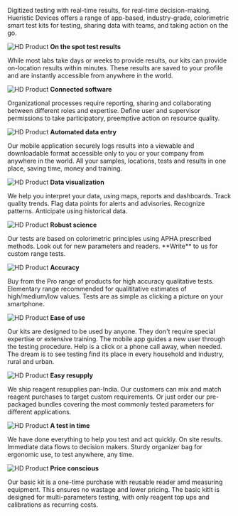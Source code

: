 
Digitized testing with real-time results, for real-time decision-making. Hueristic Devices offers a range of app-based, industry-grade, colorimetric smart test kits for testing, sharing data with teams, and taking action on the go. 


<div class="container">
  <div class="row">
    <div class="col-sm">
        <img class="d-block home-image" src="{{ site.baseurl }}images/assets/home_image_1.jpg" alt="HD Product">
      <strong>On the spot test results</strong>
      <p>While most labs take days or weeks to provide results, our kits can provide on-location results within minutes. These results are saved to your profile and are instantly accessible from anywhere in the world.</p>
    </div>
    <div class="col-sm">
        <img class="d-block home-image" src="{{ site.baseurl }}images/assets/home_image_2.jpg" alt="HD Product">
     <strong>Connected software</strong>
      <p>Organizational processes require reporting, sharing and collaborating between different roles and expertise. Define user and supervisor permissions to take participatory, preemptive action on resource quality.</p>
    </div>
  </div>
  <div class="row">
    <div class="col-sm">
        <img class="d-block home-image" src="{{ site.baseurl }}images/assets/home_image_3.jpg" alt="HD Product">
     <strong>Automated data entry</strong>
      <p>Our mobile application securely logs  results into a viewable and downloadable format accessible only to you or your company from anywhere in the world. All your samples, locations, tests and results in one place, saving time, money and training.</p>
    </div>
    <div class="col-sm">
        <img class="d-block home-image" src="{{ site.baseurl }}images/assets/home_image_4.jpg" alt="HD Product">
     <strong>Data visualization</strong>
        <p>We help you interpret your data, using maps, reports and dashboards. Track quality trends. Flag data points for alerts and advisories. Recognize patterns. Anticipate using historical data.</p>
    </div>
  </div>
   <div class="row">
    <div class="col-sm">
        <img class="d-block home-image" src="{{ site.baseurl }}images/assets/home_image_5.jpg" alt="HD Product">
     <strong>Robust science</strong>
        <p>Our tests are based on colorimetric principles using APHA prescribed methods. Look out for new parameters and readers. **Write** to us for custom range tests.</p>
    </div>
    <div class="col-sm">
        <img class="d-block home-image" src="{{ site.baseurl }}images/assets/home_image_6.jpg" alt="HD Product">
     <strong>Accuracy</strong>
        <p>Buy from the Pro range of products for high accuracy qualitative tests. Elementary range recommended for qualititative estimates of high/medium/low values. Tests are as simple as clicking a picture on your smartphone.</p>
    </div>
  </div>
   <div class="row">
    <div class="col-sm">
        <img class="d-block home-image" src="{{ site.baseurl }}images/assets/home_image_7.jpg" alt="HD Product">
     <strong>Ease of use</strong>
        <p>Our kits are designed to be used by anyone. They  don't require special expertise or extensive training. The mobile app guides a new user through the testing procedure. Help is a click or a phone call away, when needed. The dream is to see testing find its place in every household and industry, rural and urban.</p>
    </div>
    <div class="col-sm">
        <img class="d-block home-image" src="{{ site.baseurl }}images/assets/home_image_8.jpg" alt="HD Product">
     <strong>Easy resupply</strong>
        <p>We ship reagent resupplies pan-India. Our customers can mix and match reagent purchases to target custom requirements. Or just order our pre-packaged bundles covering the most commonly tested parameters for different applications.</p>
    </div>
  </div>
   <div class="row">
    <div class="col-sm">
        <img class="d-block home-image" src="{{ site.baseurl }}images/assets/home_image_4.jpg" alt="HD Product">
     <strong>A test in time</strong>
        <p>We have done everything to help you test and act quickly. On site results. Immediate data flows to decision makers. Sturdy organizer bag for ergonomic use, to test anywhere, any time.</p>
    </div>
    <div class="col-sm">
        <img class="d-block home-image" src="{{ site.baseurl }}images/assets/home_image_2.jpg" alt="HD Product">
     <strong>Price conscious</strong>
          <p>Our basic kit is a one-time purchase with reusable reader amd measuring equipment. This ensures no wastage and lower pricing. The basic kitIt is designed for multi-parameters testing, with only reagent top ups and calibrations as recurring costs.</p>
    </div>
  </div>
</div>
